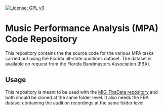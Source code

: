 [![License: GPL v3](https://img.shields.io/badge/License-GPL%20v3-blue.svg)](https://www.gnu.org/licenses/gpl-3.0)

# Music Performance Analysis (MPA) Code Repository
This repository contains the the source code for the various MPA tasks carried out using the Florida all-state auditions dataset. The dataset is available on request from the Florida Bandmasters Association (FBA).

## Usage
This repository is meant to be used with the [MIG-FbaData repository](https://github.com/GTCMT/MIG-FbaData) and both should be cloned at the same folder level. It also needs the FBA dataset containing the audition recordings at the same folder level


